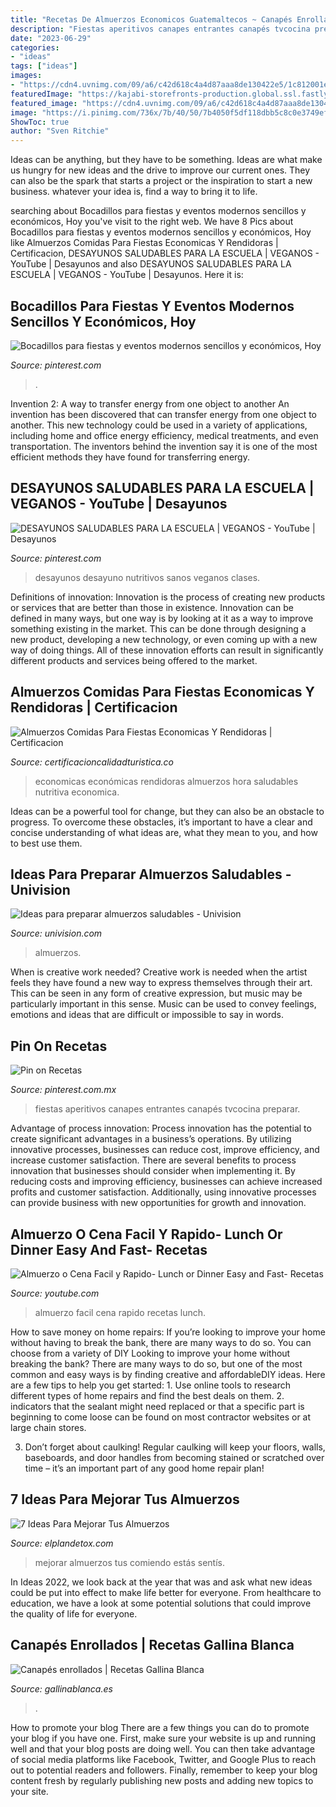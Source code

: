 ```yaml
---
title: "Recetas De Almuerzos Economicos Guatemaltecos ~ Canapés Enrollados"
description: "Fiestas aperitivos canapes entrantes canapés tvcocina preparar"
date: "2023-06-29"
categories:
- "ideas"
tags: ["ideas"]
images:
- "https://cdn4.uvnimg.com/09/a6/c42d618c4a4d87aaa8de130422e5/1c812001efee4f198466e5e23813695f"
featuredImage: "https://kajabi-storefronts-production.global.ssl.fastly.net/kajabi-storefronts-production/blogs/14494/images/ncUgadkQ2PqpFn6N55gX_IMG_6975.jpg"
featured_image: "https://cdn4.uvnimg.com/09/a6/c42d618c4a4d87aaa8de130422e5/1c812001efee4f198466e5e23813695f"
image: "https://i.pinimg.com/736x/7b/40/50/7b4050f5df118dbb5c8c0e3749eff142.jpg"
ShowToc: true
author: "Sven Ritchie"
---
```



Ideas can be anything, but they have to be something. Ideas are what make us hungry for new ideas and the drive to improve our current ones. They can also be the spark that starts a project or the inspiration to start a new business. whatever your idea is, find a way to bring it to life.

	

		
searching about Bocadillos para fiestas y eventos modernos sencillos y económicos, Hoy you've visit to the right web. We have 8 Pics about Bocadillos para fiestas y eventos modernos sencillos y económicos, Hoy like Almuerzos Comidas Para Fiestas Economicas Y Rendidoras | Certificacion, DESAYUNOS SALUDABLES PARA LA ESCUELA | VEGANOS - YouTube | Desayunos and also DESAYUNOS SALUDABLES PARA LA ESCUELA | VEGANOS - YouTube | Desayunos. Here it is:
		
    
## Bocadillos Para Fiestas Y Eventos Modernos Sencillos Y Económicos, Hoy

<img loading=lazy src="https://i.pinimg.com/736x/7b/40/50/7b4050f5df118dbb5c8c0e3749eff142.jpg" onerror="this.onerror=null;this.src='https://tse3.mm.bing.net/th?id=OIP.wQyR4vqnZM1RRmPA5XjgqQHaLW&amp;pid=15.1';" alt="Bocadillos para fiestas y eventos modernos sencillos y económicos, Hoy">

_Source: pinterest.com_

>. 

	

Invention 2: A way to transfer energy from one object to another
An invention has been discovered that can transfer energy from one object to another. This new technology could be used in a variety of applications, including home and office energy efficiency, medical treatments, and even transportation. The inventors behind the invention say it is one of the most efficient methods they have found for transferring energy.

    
## DESAYUNOS SALUDABLES PARA LA ESCUELA | VEGANOS - YouTube | Desayunos

<img loading=lazy src="https://i.pinimg.com/originals/76/e3/ca/76e3ca78b3600ce5b38fc9d33eb331ef.jpg" onerror="this.onerror=null;this.src='https://tse4.mm.bing.net/th?id=OIP.GllrTJG5VY-9lC_5qGGoewHaEK&amp;pid=15.1';" alt="DESAYUNOS SALUDABLES PARA LA ESCUELA | VEGANOS - YouTube | Desayunos">

_Source: pinterest.com_

>desayunos desayuno nutritivos sanos veganos clases. 

	

Definitions of innovation:
Innovation is the process of creating new products or services that are better than those in existence. Innovation can be defined in many ways, but one way is by looking at it as a way to improve something existing in the market. This can be done through designing a new product, developing a new technology, or even coming up with a new way of doing things. All of these innovation efforts can result in significantly different products and services being offered to the market.

    
## Almuerzos Comidas Para Fiestas Economicas Y Rendidoras | Certificacion

<img loading=lazy src="https://i.pinimg.com/originals/78/90/b3/7890b35310af9905d3a31fac2335ae04.png" onerror="this.onerror=null;this.src='https://tse1.mm.bing.net/th?id=OIP.NKzLgXaaonD3MXl7iDeuqgHaNE&amp;pid=15.1';" alt="Almuerzos Comidas Para Fiestas Economicas Y Rendidoras | Certificacion">

_Source: certificacioncalidadturistica.co_

>economicas económicas rendidoras almuerzos hora saludables nutritiva economica. 

	

Ideas can be a powerful tool for change, but they can also be an obstacle to progress. To overcome these obstacles, it’s important to have a clear and concise understanding of what ideas are, what they mean to you, and how to best use them.

    
## Ideas Para Preparar Almuerzos Saludables - Univision

<img loading=lazy src="https://cdn4.uvnimg.com/09/a6/c42d618c4a4d87aaa8de130422e5/1c812001efee4f198466e5e23813695f" onerror="this.onerror=null;this.src='https://tse4.mm.bing.net/th?id=OIP.RutEhbfmxWyqp6wZ5orlUgHaE9&amp;pid=15.1';" alt="Ideas para preparar almuerzos saludables - Univision">

_Source: univision.com_

>almuerzos. 

	

When is creative work needed?
Creative work is needed when the artist feels they have found a new way to express themselves through their art. This can be seen in any form of creative expression, but music may be particularly important in this sense. Music can be used to convey feelings, emotions and ideas that are difficult or impossible to say in words.

    
## Pin On Recetas

<img loading=lazy src="https://i.pinimg.com/originals/82/bc/62/82bc62be61518ef40b0bf7fbdf9a8e13.jpg" onerror="this.onerror=null;this.src='https://tse1.mm.bing.net/th?id=OIP.PHSROmxD2QMy9aWHDiOaaAHaF7&amp;pid=15.1';" alt="Pin on Recetas">

_Source: pinterest.com.mx_

>fiestas aperitivos canapes entrantes canapés tvcocina preparar. 

	

Advantage of process innovation:
Process innovation has the potential to create significant advantages in a business’s operations. By utilizing innovative processes, businesses can reduce cost, improve efficiency, and increase customer satisfaction.
There are several benefits to process innovation that businesses should consider when implementing it. By reducing costs and improving efficiency, businesses can achieve increased profits and customer satisfaction. Additionally, using innovative processes can provide business with new opportunities for growth and innovation.

    
## Almuerzo O Cena Facil Y Rapido- Lunch Or Dinner Easy And Fast- Recetas

<img loading=lazy src="http://i.ytimg.com/vi/RlGMladaP6Q/hqdefault.jpg" onerror="this.onerror=null;this.src='https://tse1.mm.bing.net/th?id=OIP.l-cJ32RlGoE5z5Csfe3lWQHaFj&amp;pid=15.1';" alt="Almuerzo o Cena Facil y Rapido- Lunch or Dinner Easy and Fast- Recetas">

_Source: youtube.com_

>almuerzo facil cena rapido recetas lunch. 

	

How to save money on home repairs: If you’re looking to improve your home without having to break the bank, there are many ways to do so. You can choose from a variety of DIY
Looking to improve your home without breaking the bank? There are many ways to do so, but one of the most common and easy ways is by finding creative and affordableDIY ideas. Here are a few tips to help you get started: 1. Use online tools to research different types of home repairs and find the best deals on them.
2. indicators that the sealant might need replaced or that a specific part is beginning to come loose can be found on most contractor websites or at large chain stores.

3. Don’t forget about caulking! Regular caulking will keep your floors, walls, baseboards, and door handles from becoming stained or scratched over time – it’s an important part of any good home repair plan! 
    
## 7 Ideas Para Mejorar Tus Almuerzos

<img loading=lazy src="https://kajabi-storefronts-production.global.ssl.fastly.net/kajabi-storefronts-production/blogs/14494/images/ncUgadkQ2PqpFn6N55gX_IMG_6975.jpg" onerror="this.onerror=null;this.src='https://tse4.mm.bing.net/th?id=OIP.YRSfCkuBH3Zn9-PIIJ0zYwHaEK&amp;pid=15.1';" alt="7 Ideas Para Mejorar Tus Almuerzos">

_Source: elplandetox.com_

>mejorar almuerzos tus comiendo estás sentís. 

	

In Ideas 2022, we look back at the year that was and ask what new ideas could be put into effect to make life better for everyone. From healthcare to education, we have a look at some potential solutions that could improve the quality of life for everyone.

    
## Canapés Enrollados | Recetas Gallina Blanca

<img loading=lazy src="https://gbprodcdnimages2.azureedge.net/files/styles/recipe_main_image_mobile/windowsazurestorage/recipes/15401803641c559fddb4e44b7e327cd5559e8b7198.jpg?h=289976fd&amp;itok=vlc49xY-" onerror="this.onerror=null;this.src='https://tse4.mm.bing.net/th?id=OIP.a41J9SJ5deFNWh3v_p3zNgHaHa&amp;pid=15.1';" alt="Canapés enrollados | Recetas Gallina Blanca">

_Source: gallinablanca.es_

>. 

	

How to promote your blog
There are a few things you can do to promote your blog if you have one. First, make sure your website is up and running well and that your blog posts are doing well. You can then take advantage of social media platforms like Facebook, Twitter, and Google Plus to reach out to potential readers and followers. Finally, remember to keep your blog content fresh by regularly publishing new posts and adding new topics to your site.

